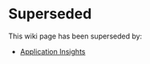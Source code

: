 # Superseded

This wiki page has been superseded by:

- [Application Insights](Application-Insights)
